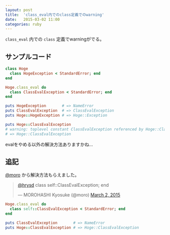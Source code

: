 ```yaml
---
layout: post
title:  'class_eval内でのclass定義でのwarning'
date:   2015-03-02 11:00
categories: ruby
---
```


`class_eval` 内での `class` 定義でwarningがでる。

## サンプルコード

```ruby
class Hoge
  class HogeException < StandardError; end
end

Hoge.class_eval do
  class ClassEvalException < StandardError; end
end

puts HogeException       # => NameError
puts ClassEvalException  # => ClassEvalException
puts Hoge::HogeException # => Hoge::Exception

puts Hoge::ClassEvalException
# warning: toplevel constant ClassEvalException referenced by Hoge::ClassEvalException
# => Hoge::ClassEvalException
```

evalをやめる以外の解決方法ありますかね...

## 追記

[@moro](https://twitter.com/moro) から解決方法もらえました。

<blockquote class="twitter-tweet" lang="en"><p><a href="https://twitter.com/hrysd">@hrysd</a> class self::ClassEvalException; end</p>&mdash; MOROHASHI Kyosuke (@moro) <a href="https://twitter.com/moro/status/572244620735750145">March 2, 2015</a></blockquote>
<script async src="//platform.twitter.com/widgets.js" charset="utf-8"></script>

```ruby
Hoge.class_eval do
  class self::ClassEvalException < StandardError; end
end

puts ClassEvalException       # => NameError
puts Hoge::ClassEvalException # => Hoge::ClassEvalException
```
